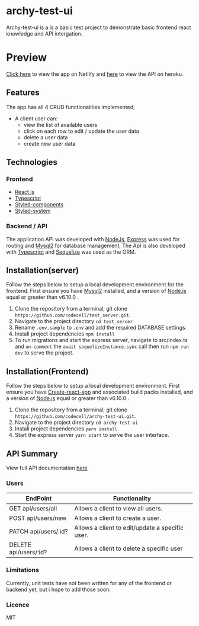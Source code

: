 # archy-test-ui
Archy-test-ui is a is a basic test project to demonstrate basic frontend react knowledge and API intergation.

# Preview
[Click here](https://venerable-elf-f1fe0a.netlify.app/) to view the app on Netlify and 
[here](https://hidden-retreat-03498.herokuapp.com/) to view the API on heroku.

## Features

The app has all 4 CRUD functionalities implemented;

- A client user can:
    - view the list of available users
    - click on each row to edit / update the user data
    - delete a user data
    - create new user data

## Technologies
### Frontend
  - [React js](https://reactjs.org/)
  - [Typescript](https://www.typescriptlang.org/docs/)
  - [Styled-components](https://styled-components.com/)
  - [Styled-system](https://styled-system.com/)

### Backend / API
The application API was developed with [NodeJs](http://nodejs.org/), [Express](http://expressjs.com/) was used for routing and [Mysql2](https://www.mysql.com/)  for database management, The ApI is also developed with 
[Typescript](https://www.typescriptlang.org/docs) and [Sequelize](https://sequelize.org/) was used as the ORM.

## Installation(server)
Follow the steps below to setup a local development environment for the frontend. First ensure you have [Mysql2](https://www.mysql.com/) installed, and a version of [Node.js](http://nodejs.org/) equal or greater than v6.10.0 .

1. Clone the repository from a terminal; git clone `https://github.com/codecell/test_server.git`.
2. Navigate to the project directory `cd test_sercer`
3. Rename `.env.sample` to `.env` and add the required DATABASE settings.
4. Install project dependencies `npm install`
5. To run migrations and start the express server, navigate to src/index.ts and `un-comment` the `await sequelizeInstance.sync` call then run `npm run dev` to serve the project.

## Installation(Frontend)
Follow the steps below to setup a local development environment. First ensure you have [Create-react-app](https://reactjs.org/) and associated build packs installed, and a version of [Node.js](http://nodejs.org/) equal or greater than v6.10.0 .

1. Clone the repository from a terminal; git clone `https://github.com/codecell/archy-test-ui.git`.
2. Navigate to the project directory `cd archy-test-ui`
3. Install project dependencies `yarn install`
4. Start the express server `yarn start` to serve the user interface.


## API Summary
View full API documentation [here](https://hidden-retreat-03498.herokuapp.com/api-docs/)

### Users
EndPoint                      |   Functionality
------------------------------|------------------------
GET api/users/all             |   Allows a client to view all users.
POST api/users/new            |   Allows a client to create a user.
PATCH api/users/:id?          |   Allows a client to edit/update a specific user.
DELETE api/users/:id?         |   Allows a client to delete a specific user


### Limitations
Currently, unit tests have not been written for any of the frontend or backend yet, but i hope to add those soon.


### Licence
MIT